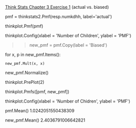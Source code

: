 [Think Stats Chapter 3 Exercise 1](http://greenteapress.com/thinkstats2/html/thinkstats2004.html#toc31) (actual vs. biased)


pmf = thinkstats2.Pmf(resp.numkdhh, label='actual')

thinkplot.Pmf(pmf)

thinkplot.Config(xlabel = 'Number of Children', ylabel = 'PMF')

>> new_pmf = pmf.Copy(label = 'Biased')

for x, p in new_pmf.Items():

    new_pmf.Mult(x, x)

new_pmf.Normalize()

thinkplot.PrePlot(2)

thinkplot.Pmfs([pmf, new_pmf])

thinkplot.Config(xlabel = 'Number of Chidren', ylabel = 'PMF')

pmf.Mean()
1.0242051550438309

new_pmf.Mean()
2.4036791006642821
